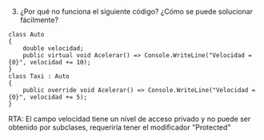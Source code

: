 3) ¿Por qué no funciona el siguiente código? ¿Cómo se puede solucionar fácilmente?
```
class Auto
{   
    double velocidad;
    public virtual void Acelerar() => Console.WriteLine("Velocidad = {0}", velocidad += 10);
}
class Taxi : Auto
{
    public override void Acelerar() => Console.WriteLine("Velocidad = {0}", velocidad += 5);
}
```

RTA: El campo velocidad tiene un nivel de acceso privado y no puede ser obtenido por subclases,
requeriría tener el modificador "Protected"